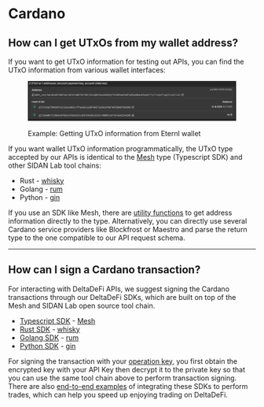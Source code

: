# Cardano

## How can I get UTxOs from my wallet address?

If you want to get UTxO information for testing out APIs, you can find the UTxO information from various wallet interfaces:

<figure><img src="../.gitbook/assets/image (1) (1).png" alt=""><figcaption><p>Example: Getting UTxO information from Eternl wallet</p></figcaption></figure>

If you want wallet UTxO information programmatically, the UTxO type accepted by our APIs is identical to the [Mesh](https://meshjs.dev/) type (Typescript SDK) and other SIDAN Lab tool chains:

* Rust - [whisky](https://github.com/sidan-lab/whisky)
* Golang - [rum](https://github.com/sidan-lab/rum)
* Python - [gin](https://github.com/sidan-lab/gin)



If you use an SDK like Mesh, there are [utility functions](https://meshjs.dev/providers/blockfrost#fetchAddressUtxos) to get address information directly to the type. Alternatively, you can directly use several Cardano service providers like Blockfrost or Maestro and parse the return type to the one compatible to our API request schema.

***

## How can I sign a Cardano transaction?

For interacting with DeltaDeFi APIs, we suggest signing the Cardano transactions through our DeltaDeFi SDKs, which are built on top of the Mesh and SIDAN Lab open source tool chain.

* [Typescript SDK](https://github.com/deltadefi-protocol/typescript-sdk) - [Mesh](https://meshjs.dev/)
* [Rust SDK](https://github.com/deltadefi-protocol/rust-sdk) - [whisky](https://github.com/sidan-lab/whisky)
* [Golang SDK](https://github.com/deltadefi-protocol/go-sdk) - [rum](https://github.com/sidan-lab/rum)
* [Python SDK](https://github.com/deltadefi-protocol/python-sdk) - [gin](https://github.com/sidan-lab/gin)

For signing the transaction with your [operation key](../about/learn/architecture/account.md), you first obtain the encrypted key with your API Key then decrypt it to the private key so that you can use the same tool chain above to perform transaction signing. There are also [end-to-end examples](https://github.com/deltadefi-protocol/sdks-demo) of integrating these SDKs to perform trades, which can help you speed up enjoying trading on DeltaDeFi.
